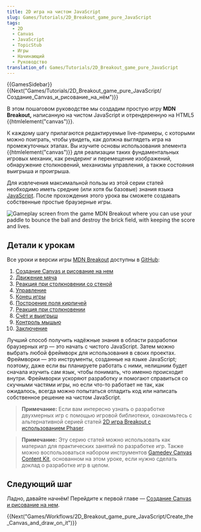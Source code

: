 ```yaml
---
title: 2D игра на чистом JavaScript
slug: Games/Tutorials/2D_Breakout_game_pure_JavaScript
tags:
  - 2D
  - Canvas
  - JavaScript
  - TopicStub
  - Игры
  - Начинающий
  - Руководство
translation_of: Games/Tutorials/2D_Breakout_game_pure_JavaScript
---
```

{{GamesSidebar}}{{Next("Games/Tutorials/2D_Breakout_game_pure_JavaScript/Создание_Canvas_и_рисование_на_нём")}}

В этом пошаговом руководстве мы создадим простую игру **MDN Breakout,** написанную на чистом JavaScript и отрендеренную на HTML5 {{htmlelement("canvas")}}.

К каждому шагу прилагаются редактируемые live-примеры, с которыми можно поиграть, чтобы увидеть, как должна выглядеть игра на промежуточных этапах. Вы изучите основы использования элемента {{htmlelement("canvas")}} для реализации таких фундаментальных игровых механик, как рендеринг и перемещение изображений, обнаружение столкновений, механизмы управления, а также состояния выигрыша и проигрыша.

Для извлечения максимальной пользы из этой серии статей необходимо иметь средние (или хотя бы базовые) знания языка [JavaScript](/en-US/Learn/Getting_started_with_the_web/JavaScript_basics). После прохождения этого урока вы сможете создавать собственные простые браузерные игры.

![Gameplay screen from the game MDN Breakout where you can use your paddle to bounce the ball and destroy the brick field, with keeping the score and lives.](mdn-breakout-gameplay.png)

## Детали к урокам

Все уроки и версии игры [MDN Breakout](http://breakout.enclavegames.com/lesson10.html) доступны в [GitHub](https://github.com/end3r/Canvas-gamedev-workshop):

1. [Создание Canvas и рисование на нем](/ru/docs/Games/Workflows/2D_Breakout_game_pure_JavaScript/Create_the_Canvas_and_draw_on_it)
2. [Движение мяча](/ru/docs/Games/Workflows/2D_Breakout_game_pure_JavaScript/Move_the_ball)
3. [Реакция при столкновении со стеной](/ru/docs/Games/Workflows/2D_Breakout_game_pure_JavaScript/Bounce_off_the_walls)
4. [Управление](/ru/docs/Games/Workflows/2D_Breakout_game_pure_JavaScript/Paddle_and_keyboard_controls)
5. [Конец игры](/ru/docs/Games/Workflows/2D_Breakout_game_pure_JavaScript/Game_over)
6. [Построение поля кирпичей](/ru/docs/Games/Workflows/2D_Breakout_game_pure_JavaScript/Build_the_brick_field)
7. [Реакция при столкновении](/ru/docs/Games/Workflows/2D_Breakout_game_pure_JavaScript/Collision_detection)
8. [Счёт и выигрыш](/ru/docs/Games/Workflows/2D_Breakout_game_pure_JavaScript/Track_the_score_and_win)
9. [Контроль мышью](/ru/docs/Games/Workflows/2D_Breakout_game_pure_JavaScript/Mouse_controls)
10. [Заключение](/ru/docs/Games/Workflows/2D_Breakout_game_pure_JavaScript/Finishing_up)

Лучший способ получить надёжные знания в области разработки браузерных игр — это начать с чистого JavaScript. Затем можно выбрать любой фреймворк для использования в своих проектах. Фреймворки — это инструменты, созданные на языке JavaScript; поэтому, даже если вы планируете работать с ними, нелишним будет сначала изучить сам язык, чтобы понимать, что именно происходит внутри. Фреймворки ускоряют разработку и помогают справиться со скучными частями игры, но если что-то работает не так, как ожидалось, всегда можно попытаться отладить код или написать собственное решение на чистом JavaScript.

> **Примечание:** Если вам интересно узнать о разработке двухмерных игр с помощью игровой библиотеки, ознакомьтесь с альтернативной серией статей [2D игра Breakout с использованием Phaser](/ru/docs/Games/Workflows/2D_breakout_game_Phaser).

> **Примечание:** Эту серию статей можно использовать как материал для практических занятий по разработке игр. Также можно воспользоваться набором инструментов [Gamedev Canvas Content Kit](https://github.com/end3r/Gamedev-Canvas-Content-Kit), основанном на этом уроке, если нужно сделать доклад о разработке игр в целом.

## Следующий шаг

Ладно, давайте начнём! Перейдите к первой главе — [Создание Canvas и рисование на нем](/ru/docs/Games/Workflows/2D_Breakout_game_pure_JavaScript/Create_the_Canvas_and_draw_on_it).

{{Next("Games/Workflows/2D_Breakout_game_pure_JavaScript/Create_the_Canvas_and_draw_on_it")}}

